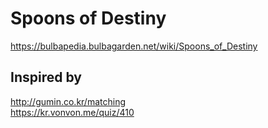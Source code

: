 # Spoons of Destiny

https://bulbapedia.bulbagarden.net/wiki/Spoons_of_Destiny

## Inspired by 
http://gumin.co.kr/matching  
https://kr.vonvon.me/quiz/410
